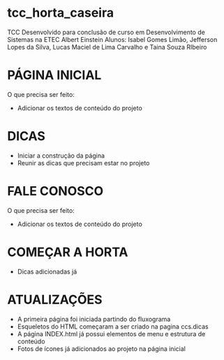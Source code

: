 # tcc_horta_caseira
TCC Desenvolvido para conclusão de curso em Desenvolvimento de Sistemas na ETEC Albert Einstein
Alunos: Isabel Gomes Limão, Jefferson Lopes da Silva, Lucas Maciel de Lima Carvalho e Taina Souza RIbeiro

# PÁGINA INICIAL
 O que precisa ser feito:
- Adicionar os textos de conteúdo do projeto
# DICAS
- Iniciar a construção da página 
- Reunir as dicas que precisam estar no projeto

# FALE CONOSCO
 O que precisa ser feito:
- Adicionar os textos de conteúdo do projeto

# COMEÇAR A HORTA
- Dicas adicionadas já 

# ATUALIZAÇÕES
- A primeira página foi iniciada partindo do fluxograma
- Esqueletos do HTML começaram a ser criado na pagina ccs.dicas
- A página INDEX.html já possui elementos de menu e estrutura de conteúdo
- Fotos de ícones já adicionados ao projeto na página inicial

